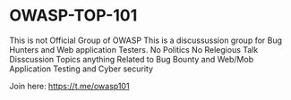 # OWASP-TOP-101
This is not Official Group of OWASP This is a discussussion group for Bug Hunters and Web application Testers. No Politics No Relegious Talk Disscussion Topics anything Related to Bug Bounty and Web/Mob Application Testing and Cyber security 

Join here: 
https://t.me/owasp101
